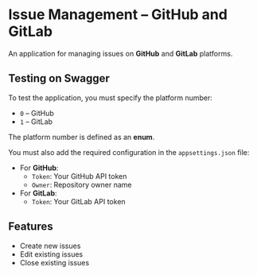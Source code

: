 # Issue Management – GitHub and GitLab

An application for managing issues on **GitHub** and **GitLab** platforms.

## Testing on Swagger

To test the application, you must specify the platform number:

- `0` – GitHub  
- `1` – GitLab

The platform number is defined as an **enum**.

You must also add the required configuration in the `appsettings.json` file:

   - For **GitHub**:
     - `Token`: Your GitHub API token
     - `Owner`: Repository owner name
   - For **GitLab**:
     - `Token`: Your GitLab API token

##  Features

- Create new issues
- Edit existing issues
- Close existing issues
